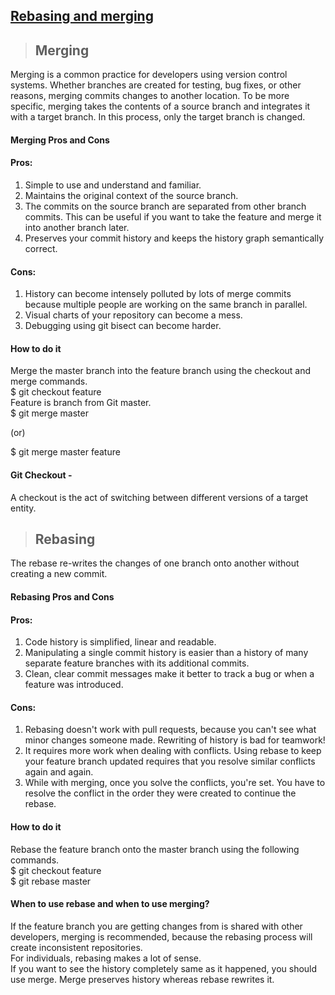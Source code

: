 ## [Rebasing and merging](https://prayuja-teli.github.io/Blog/Git)     


> ## Merging <br/>

Merging is a common practice for developers using version control systems. Whether branches are created for testing, bug fixes, or other reasons, merging commits changes to another location. To be more specific, merging takes the contents of a source branch and integrates it with a target branch. In this process, only the target branch is changed. 

#### Merging Pros and Cons<br/>

#### Pros:<br/>

1. Simple to use and understand and familiar.<br/>
2. Maintains the original context of the source branch.<br/>
3. The commits on the source branch are separated from other branch commits. This can be useful if you want to take the feature and merge it into another branch later.<br/>
4. Preserves your commit history and keeps the history graph semantically correct.<br/>

#### Cons:<br/>
1. History can become intensely polluted by lots of merge commits because multiple people are working on the same branch in parallel.<br/>
2. Visual charts of your repository can become a mess.<br/>
3. Debugging using git bisect can become harder.<br/>

#### How to do it<br/>
Merge the master branch into the feature branch using the checkout and merge commands.<br/>
$ git checkout feature<br/> 
Feature is branch from Git master.<br/>
$ git merge master<br/>
 
(or)<br/>
 
$ git merge master feature<br/>

#### Git Checkout -<br/>

A checkout is the act of switching between different versions of a target entity.<br/>


> ## Rebasing <br/>
 
The rebase re-writes the changes of one branch onto another without creating a new commit.<br/>
 
#### Rebasing Pros and Cons <br/>

#### Pros: <br/>
1. Code history is simplified, linear and readable.<br/>
2. Manipulating a single commit history is easier than a history of many separate feature branches with its additional commits.<br/>
3. Clean, clear commit messages make it better to track a bug or when a feature was introduced.<br/>

#### Cons: <br/>

1. Rebasing doesn't work with pull requests, because you can't see what minor changes someone made. Rewriting of history is bad for teamwork!<br/>
2. It requires more work when dealing with conflicts. Using rebase to keep your feature branch updated requires that you resolve similar conflicts again and again.<br/>
3. While with merging, once you solve the conflicts, you're set. You have to resolve the conflict in the order they were created to continue the rebase.<br/>

#### How to do it<br/>
Rebase the feature branch onto the master branch using the following commands.<br/>
$ git checkout feature<br/>
$ git rebase master<br/>

#### When to use rebase and when to use merging?<br/>

If the feature branch you are getting changes from is shared with other developers, merging is recommended, because the rebasing process will create inconsistent repositories.<br/>
For individuals, rebasing makes a lot of sense.<br/>
If you want to see the history completely same as it happened, you should use merge. Merge preserves history whereas rebase rewrites it.<br/>











